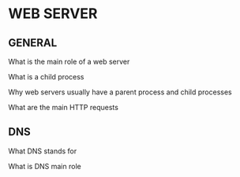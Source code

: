 # WEB SERVER

## GENERAL

What is the main role of a web server

What is a child process

Why web servers usually have a parent process and child processes

What are the main HTTP requests

## DNS

What DNS stands for

What is DNS main role


